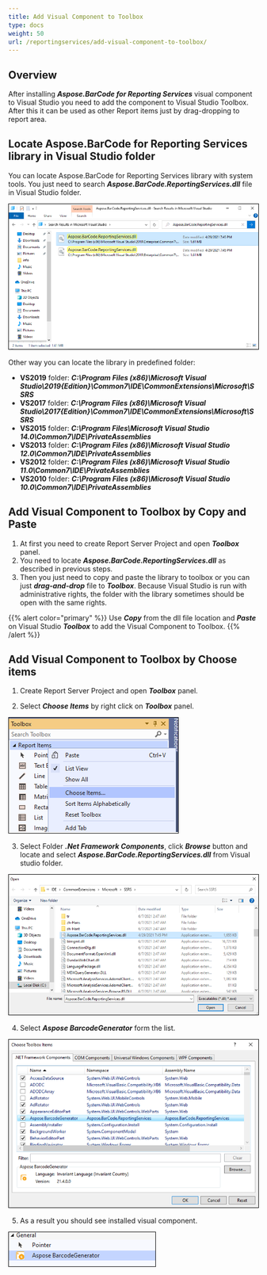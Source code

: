 ```yaml
---
title: Add Visual Component to Toolbox
type: docs
weight: 50
url: /reportingservices/add-visual-component-to-toolbox/
---
```

## **Overview**
After installing ***Aspose.BarCode for Reporting Services*** visual component to Visual Studio you need to add the component to Visual Studio Toolbox. After this it can be used as other Report items just by drag-dropping to report area.

## **Locate Aspose.BarCode for Reporting Services library in Visual Studio folder**
You can locate Aspose.BarCode for Reporting Services library with system tools. You just need to search ***Aspose.BarCode.ReportingServices.dll*** file in Visual Studio folder.

<img style="border:1px solid black;" src="add_componenttovs_01.png" alt="Locate Aspose.BarCode.ReportingServices.dll" />

Other way you can locate the library in predefined folder:
 - **VS2019** folder: ***C:\Program Files (x86)\Microsoft Visual Studio\2019\{Edition}\Common7\IDE\CommonExtensions\Microsoft\SSRS***
- **VS2017** folder: ***C:\Program Files (x86)\Microsoft Visual Studio\2017\{Edition}\Common7\IDE\CommonExtensions\Microsoft\SSRS***
- **VS2015** folder: ***C:\Program Files\Microsoft Visual Studio 14.0\Common7\IDE\PrivateAssemblies***
- **VS2013** folder: ***C:\Program Files (x86)\Microsoft Visual Studio 12.0\Common7\IDE\PrivateAssemblies***
- **VS2012** folder: ***C:\Program Files (x86)\Microsoft Visual Studio 11.0\Common7\IDE\PrivateAssemblies***
- **VS2010** folder: ***C:\Program Files (x86)\Microsoft Visual Studio 10.0\Common7\IDE\PrivateAssemblies***

## **Add Visual Component to Toolbox by Copy and Paste**

1. At first you need to create Report Server Project and open ***Toolbox*** panel.
2. You need to locate ***Aspose.BarCode.ReportingServices.dll*** as described in previous steps.
3. Then you just need to copy and paste the library to toolbox or you can just ***drag-and-drop*** file to ***Toolbox***. Because Visual Studio is run with administrative rights, the folder with the library sometimes should be open with the same rights.

{{% alert color="primary" %}} 
Use ***Copy*** from the dll file location and ***Paste*** on Visual Studio ***Toolbox*** to add the Visual Component to Toolbox.
{{% /alert %}} 

## **Add Visual Component to Toolbox by Choose items**

1. Create Report Server Project and open ***Toolbox*** panel.

2. Select ***Choose Items*** by right click on ***Toolbox*** panel.

<img style="border:1px solid black;" src="add_componenttovs_02.png" alt="Choose Items menu" />

3. Select Folder ***.Net Framework Components***, click ***Browse*** button and locate and select ***Aspose.BarCode.ReportingServices.dll*** from Visual studio folder.

<img style="border:1px solid black;" src="add_componenttovs_03.png" alt="Select *Aspose.BarCode.ReportingServices.dll" />

4. Select ***Aspose BarcodeGenerator*** form the list.

<img style="border:1px solid black;" src="add_componenttovs_04.png" alt="Select Aspose BarcodeGenerator" />

5. As a result you should see installed visual component.

<img style="border:1px solid black;" src="add_componenttovs_05.png" alt="BarcodeGenerator visual component" />